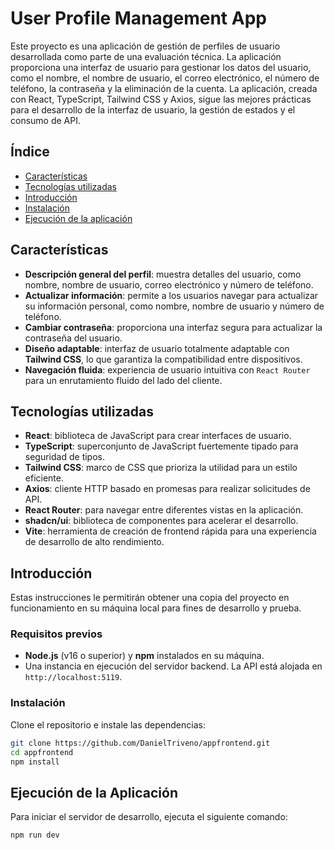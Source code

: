 # User Profile Management App

Este proyecto es una aplicación de gestión de perfiles de usuario desarrollada como parte de una evaluación técnica. La aplicación proporciona una interfaz de usuario para gestionar los datos del usuario, como el nombre, el nombre de usuario, el correo electrónico, el número de teléfono, la contraseña y la eliminación de la cuenta. La aplicación, creada con React, TypeScript, Tailwind CSS y Axios, sigue las mejores prácticas para el desarrollo de la interfaz de usuario, la gestión de estados y el consumo de API.

## Índice

- [Características](#características)
- [Tecnologías utilizadas](#tecnologías-utilizadas)
- [Introducción](#introducción)
- [Instalación](#instalación)
- [Ejecución de la aplicación](#ejecución-de-la-aplicación)
## Características

- **Descripción general del perfil**: muestra detalles del usuario, como nombre, nombre de usuario, correo electrónico y número de teléfono.
- **Actualizar información**: permite a los usuarios navegar para actualizar su información personal, como nombre, nombre de usuario y número de teléfono.
- **Cambiar contraseña**: proporciona una interfaz segura para actualizar la contraseña del usuario.
- **Diseño adaptable**: interfaz de usuario totalmente adaptable con **Tailwind CSS**, lo que garantiza la compatibilidad entre dispositivos.
- **Navegación fluida**: experiencia de usuario intuitiva con `React Router` para un enrutamiento fluido del lado del cliente.

## Tecnologías utilizadas

- **React**: biblioteca de JavaScript para crear interfaces de usuario.
- **TypeScript**: superconjunto de JavaScript fuertemente tipado para seguridad de tipos.
- **Tailwind CSS**: marco de CSS que prioriza la utilidad para un estilo eficiente.
- **Axios**: cliente HTTP basado en promesas para realizar solicitudes de API.
- **React Router**: para navegar entre diferentes vistas en la aplicación.
- **shadcn/ui**: biblioteca de componentes para acelerar el desarrollo.
- **Vite**: herramienta de creación de frontend rápida para una experiencia de desarrollo de alto rendimiento.

## Introducción

Estas instrucciones le permitirán obtener una copia del proyecto en funcionamiento en su máquina local para fines de desarrollo y prueba.

### Requisitos previos

- **Node.js** (v16 o superior) y **npm** instalados en su máquina.
- Una instancia en ejecución del servidor backend. La API está alojada en `http://localhost:5119`.

### Instalación

Clone el repositorio e instale las dependencias:

```bash
git clone https://github.com/DanielTriveno/appfrontend.git
cd appfrontend
npm install
```

## Ejecución de la Aplicación

Para iniciar el servidor de desarrollo, ejecuta el siguiente comando:

```bash
npm run dev
```

